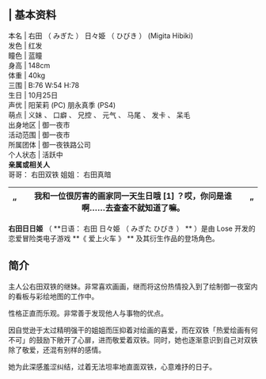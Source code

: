|  **基本资料**  
---  
本名  |  右田  （  みぎた  ）  日々姫  （  ひびき  ）  (Migita Hibiki)   
发色  |  红发   
瞳色  |  蓝瞳   
身高  |  148cm   
体重  |  40kg   
三围  |  B:76 W:54 H:78   
生日  |  10月25日   
声优  |  阳茉莉  (PC)  朋永真季  (PS4)   
萌点  |  义妹  、  口癖  、  兄控  、  元气  、  马尾  、  发卡  、  呆毛   
出身地区  |  御一夜市   
活动范围  |  御一夜市   
所属团体  |  御一夜铁路公司   
个人状态  |  活跃中   
**亲属或相关人**  
哥哥：  右田双铁  姐姐：  右田真暗  
  
|  “  |  我和一位很厉害的画家同一天生日哦  [1]  ？哎，你问是谁啊……去查查不就知道了嘛。  |  ”   
---|---|---  
  
**右田日日姬** （ **日语： 右田 日々姫  （  みぎた ひびき  ）  ** ）是由  Lose  开发的恋爱冒险类电子游戏 **《 爱上火车
》 ** 及其衍生作品的登场角色。

##  简介

主人公右田双铁的继妹。非常喜欢画画，继而将这份热情投入到了绘制御一夜室内的看板与彩绘地图的工作中。

性格正直而乐观。非常善于发现他人与事物的优点。

因自觉逊于太过精明强干的姐姐而压抑着对绘画的喜爱，而在双铁「热爱绘画有何不可」的鼓励下敞开了心扉，进而敬爱着双铁。同时，她也逐渐意识到自己对双铁除了敬爱，还混有别样的感情。

她为此深感羞涩纠结，过着无法坦率地直面双铁，心意难抒的日子。